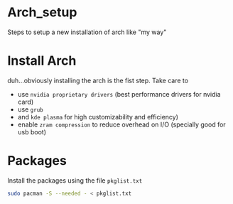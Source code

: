 # Arch_setup
Steps to setup a new installation of arch like "my way"


# Install Arch
duh...obviously installing the arch is the fist step. Take care to
* use `nvidia proprietary drivers` (best performance drivers for nvidia card)
* use `grub` 
* and `kde plasma` for high customizability and efficiency)
* enable `zram compression` to reduce overhead on I/O (specially good for usb boot)

# Packages
Install the packages using the file `pkglist.txt`
``` bash
sudo pacman -S --needed - < pkglist.txt
```

